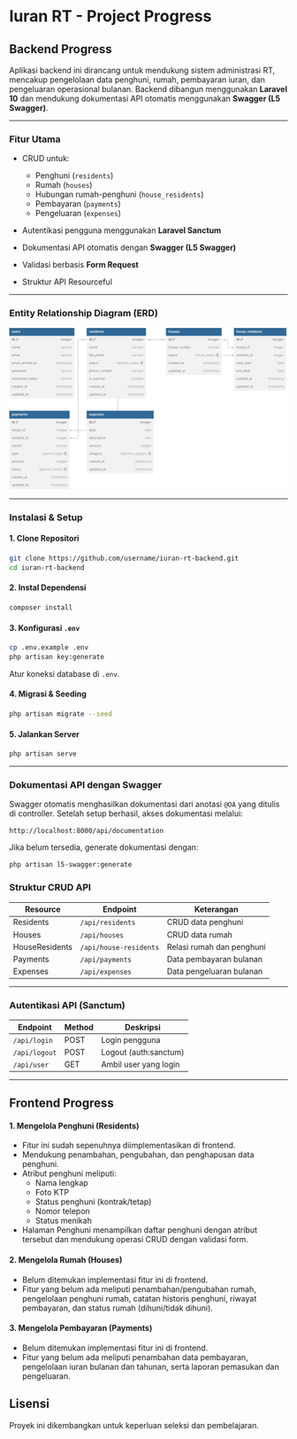 # Iuran RT - Project Progress

## Backend Progress

Aplikasi backend ini dirancang untuk mendukung sistem administrasi RT, mencakup pengelolaan data penghuni, rumah, pembayaran iuran, dan pengeluaran operasional bulanan. Backend dibangun menggunakan **Laravel 10** dan mendukung dokumentasi API otomatis menggunakan **Swagger (L5 Swagger)**.

---

### **Fitur Utama**

* CRUD untuk:

  * Penghuni (`residents`)
  * Rumah (`houses`)
  * Hubungan rumah-penghuni (`house_residents`)
  * Pembayaran (`payments`)
  * Pengeluaran (`expenses`)
* Autentikasi pengguna menggunakan **Laravel Sanctum**
* Dokumentasi API otomatis dengan **Swagger (L5 Swagger)**
* Validasi berbasis **Form Request**
* Struktur API Resourceful

---

### Entity Relationship Diagram (ERD)

![ERD](ERD.svg)

---

### **Instalasi & Setup**

#### 1. Clone Repositori

```bash
git clone https://github.com/username/iuran-rt-backend.git
cd iuran-rt-backend
```

#### 2. Instal Dependensi

```bash
composer install
```

#### 3. Konfigurasi `.env`

```bash
cp .env.example .env
php artisan key:generate
```

Atur koneksi database di `.env`.

#### 4. Migrasi & Seeding

```bash
php artisan migrate --seed
```

#### 5. Jalankan Server

```bash
php artisan serve
```

---

### **Dokumentasi API dengan Swagger**

Swagger otomatis menghasilkan dokumentasi dari anotasi `@OA` yang ditulis di controller.
Setelah setup berhasil, akses dokumentasi melalui:

```
http://localhost:8000/api/documentation
```

Jika belum tersedia, generate dokumentasi dengan:

```bash
php artisan l5-swagger:generate
```


### **Struktur CRUD API**

| Resource       | Endpoint               | Keterangan                |
| -------------- | ---------------------- | ------------------------- |
| Residents      | `/api/residents`       | CRUD data penghuni        |
| Houses         | `/api/houses`          | CRUD data rumah           |
| HouseResidents | `/api/house-residents` | Relasi rumah dan penghuni |
| Payments       | `/api/payments`        | Data pembayaran bulanan   |
| Expenses       | `/api/expenses`        | Data pengeluaran bulanan  |

---

### **Autentikasi API (Sanctum)**

| Endpoint        | Method | Deskripsi              |
| --------------- | ------ | ---------------------- |
| `/api/login`    | POST   | Login pengguna         |
| `/api/logout`   | POST   | Logout (auth\:sanctum) |
| `/api/user`     | GET    | Ambil user yang login  |

---

## Frontend Progress

#### 1. Mengelola Penghuni (Residents)

- Fitur ini sudah sepenuhnya diimplementasikan di frontend.
- Mendukung penambahan, pengubahan, dan penghapusan data penghuni.
- Atribut penghuni meliputi:
  - Nama lengkap
  - Foto KTP
  - Status penghuni (kontrak/tetap)
  - Nomor telepon
  - Status menikah
- Halaman Penghuni menampilkan daftar penghuni dengan atribut tersebut dan mendukung operasi CRUD dengan validasi form.

#### 2. Mengelola Rumah (Houses)

- Belum ditemukan implementasi fitur ini di frontend.
- Fitur yang belum ada meliputi penambahan/pengubahan rumah, pengelolaan penghuni rumah, catatan historis penghuni, riwayat pembayaran, dan status rumah (dihuni/tidak dihuni).

#### 3. Mengelola Pembayaran (Payments)

- Belum ditemukan implementasi fitur ini di frontend.
- Fitur yang belum ada meliputi penambahan data pembayaran, pengelolaan iuran bulanan dan tahunan, serta laporan pemasukan dan pengeluaran.

## Lisensi

Proyek ini dikembangkan untuk keperluan seleksi dan pembelajaran.
